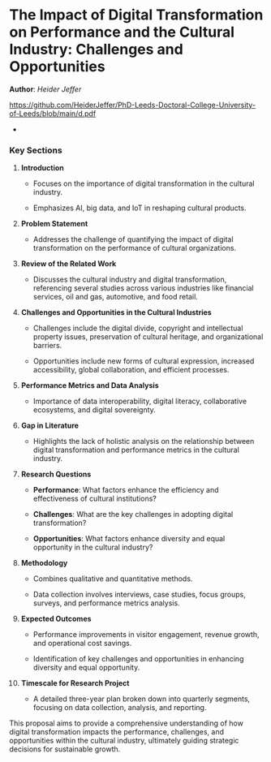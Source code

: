 # The Impact of Digital Transformation on Performance and the Cultural Industry: Challenges and Opportunities

  **Author**: *Heider Jeffer*

https://github.com/HeiderJeffer/PhD-Leeds-Doctoral-College-University-of-Leeds/blob/main/d.pdf



- 


### Key Sections

1.  **Introduction**

    -   Focuses on the importance of digital transformation in the
        cultural industry.

    -   Emphasizes AI, big data, and IoT in reshaping cultural products.

2.  **Problem Statement**

    -   Addresses the challenge of quantifying the impact of digital
        transformation on the performance of cultural organizations.

3.  **Review of the Related Work**

    -   Discusses the cultural industry and digital transformation,
        referencing several studies across various industries like
        financial services, oil and gas, automotive, and food retail.

4.  **Challenges and Opportunities in the Cultural Industries**

    -   Challenges include the digital divide, copyright and
        intellectual property issues, preservation of cultural heritage,
        and organizational barriers.

    -   Opportunities include new forms of cultural expression,
        increased accessibility, global collaboration, and efficient
        processes.

5.  **Performance Metrics and Data Analysis**

    -   Importance of data interoperability, digital literacy,
        collaborative ecosystems, and digital sovereignty.

6.  **Gap in Literature**

    -   Highlights the lack of holistic analysis on the relationship
        between digital transformation and performance metrics in the
        cultural industry.

7.  **Research Questions**

    -   **Performance**: What factors enhance the efficiency and
        effectiveness of cultural institutions?

    -   **Challenges**: What are the key challenges in adopting digital
        transformation?

    -   **Opportunities**: What factors enhance diversity and equal
        opportunity in the cultural industry?

8.  **Methodology**

    -   Combines qualitative and quantitative methods.

    -   Data collection involves interviews, case studies, focus groups,
        surveys, and performance metrics analysis.

9.  **Expected Outcomes**

    -   Performance improvements in visitor engagement, revenue growth,
        and operational cost savings.

    -   Identification of key challenges and opportunities in enhancing
        diversity and equal opportunity.

10. **Timescale for Research Project**

    -   A detailed three-year plan broken down into quarterly segments,
        focusing on data collection, analysis, and reporting.

This proposal aims to provide a comprehensive understanding of how
digital transformation impacts the performance, challenges, and
opportunities within the cultural industry, ultimately guiding strategic
decisions for sustainable growth.
